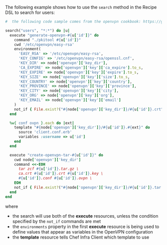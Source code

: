 The following example shows how to use the `search` method in the Recipe
DSL to search for users:

``` ruby
#  the following code sample comes from the openvpn cookbook: https://github.com/chef-cookbooks/openvpn

search("users", "*:*") do |u|
  execute "generate-openvpn-#{u['id']}" do
    command "./pkitool #{u['id']}"
    cwd '/etc/openvpn/easy-rsa'
    environment(
      'EASY_RSA' => '/etc/openvpn/easy-rsa',
      'KEY_CONFIG' => '/etc/openvpn/easy-rsa/openssl.cnf',
      'KEY_DIR' => node['openvpn']['key_dir'],
      'CA_EXPIRE' => node['openvpn']['key']['ca_expire'].to_s,
      'KEY_EXPIRE' => node['openvpn']['key']['expire'].to_s,
      'KEY_SIZE' => node['openvpn']['key']['size'].to_s,
      'KEY_COUNTRY' => node['openvpn']['key']['country'],
      'KEY_PROVINCE' => node['openvpn']['key']['province'],
      'KEY_CITY' => node['openvpn']['key']['city'],
      'KEY_ORG' => node['openvpn']['key']['org'],
      'KEY_EMAIL' => node['openvpn']['key']['email']
    )
    not_if { File.exist?("#{node['openvpn']['key_dir']}/#{u['id']}.crt") }
  end

  %w{ conf ovpn }.each do |ext|
    template "#{node['openvpn']['key_dir']}/#{u['id']}.#{ext}" do
      source 'client.conf.erb'
      variables :username => u['id']
    end
  end

  execute "create-openvpn-tar-#{u['id']}" do
    cwd node['openvpn']['key_dir']
    command <<-EOH
      tar zcf #{u['id']}.tar.gz \
      ca.crt #{u['id']}.crt #{u['id']}.key \
      #{u['id']}.conf #{u['id']}.ovpn \
    EOH
    not_if { File.exist?("#{node['openvpn']['key_dir']}/#{u['id']}.tar.gz") }
  end
end
```

where

-   the search will use both of the **execute** resources, unless the
    condition specified by the `not_if` commands are met
-   the `environments` property in the first **execute** resource is
    being used to define values that appear as variables in the OpenVPN
    configuration
-   the **template** resource tells Chef Infra Client which template to
    use